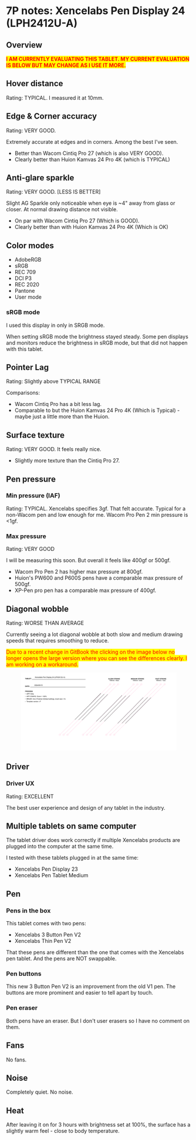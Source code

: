 # 7P notes: Xencelabs Pen Display 24 (LPH2412U-A)

## Overview

<mark style="color:red;">**I AM CURRENTLY EVALUATING THIS TABLET. MY CURRENT EVALUATION IS BELOW BUT MAY CHANGE AS I USE IT MORE.**</mark>

## **Hover distance**&#x20;

Rating: TYPICAL. I measured it at 10mm.

## **Edge & Corner accuracy**&#x20;

Rating: VERY GOOD.&#x20;

Extremely accurate at edges and in corners. Among the best I've seen.&#x20;

* Better than Wacom Cintiq Pro 27 (which is also VERY GOOD).
* Clearly better than Huion Kamvas 24 Pro 4K (which is TYPICAL)&#x20;

## **Anti-glare sparkle**

Rating: VERY GOOD. \[LESS IS BETTER]&#x20;

Slight AG Sparkle only noticeable when eye is \~4" away from glass or closer. At normal drawing distance not visible.&#x20;

* On par with Wacom Cintiq Pro 27 (Which is GOOD).&#x20;
* Clearly better than with Huion Kamvas 24 Pro 4K (Which is OK)&#x20;

## **Color modes**

* AdobeRGB
* sRGB
* REC 709
* DCI P3
* REC 2020
* Pantone
* User mode

### **sRGB mode**

I used this display in only in SRGB mode.

When setting sRGB mode the brightness stayed steady. Some pen displays and monitors reduce the brightness in sRGB mode, but that did not happen with this tablet.&#x20;

## **Pointer Lag**

Rating: Slightly above TYPICAL RANGE&#x20;

Comparisons:

* Wacom Cintiq Pro has a bit less lag.&#x20;
* Comparable to but the Huion Kamvas 24 Pro 4K (Which is Typical) - maybe just a little more than the Huion.&#x20;

## **Surface  texture**

Rating: VERY GOOD. It feels really nice.

* Slightly more texture than the Cintiq Pro 27.&#x20;

## **Pen pressure**

### **Min pressure (IAF)**

Rating: TYPICAL. Xencelabs specifies 3gf. That felt accurate. Typical for a non-Wacom pen and low enough for me. Wacom Pro Pen 2 min pressure is <1gf.&#x20;

### **Max pressure**

Rating: VERY GOOD

I will be measuring this soon. But overall it feels like 400gf or 500gf.

* Wacom Pro Pen 2 has higher max pressure at 800gf.
* Huion's PW600 and P600S pens have a comparable max pressure of 500gf.
* XP-Pen pro pen has a comparable max pressure of 400gf.

## **Diagonal wobble**

Rating: WORSE THAN AVERAGE

Currently seeing a lot diagonal wobble at both slow and medium drawing speeds that requires smoothing to reduce.&#x20;

<mark style="color:red;">Due to a recent change in GitBook the clicking on the image below no longer opens the large version where you can see the differences clearly. I am working on a workaround.</mark>

<figure><img src="../../.gitbook/assets/Wobble Xencelabs Pen Display 24 (LPH2412U-A) (1).png" alt=""><figcaption></figcaption></figure>

## **Driver**

### Driver UX

Rating: EXCELLENT&#x20;

The best user experience and design of any tablet in the industry.

## Multiple tablets on same computer

The tablet driver does work correctly if multiple Xencelabs products are plugged into the computer at the same time.

I tested with these tablets plugged in at the same time:

* Xencelabs Pen Display 23
* Xencelabs Pen Tablet Medium&#x20;

## **Pen**

### Pens in the box

This tablet comes with two pens:&#x20;

* Xencelabs 3 Button Pen V2
* Xencelabs Thin Pen V2

That these pens are different than the one that comes with the Xencelabs pen tablet. And the pens are NOT swappable.&#x20;

### Pen buttons

This new  3 Button Pen V2 is an improvement from the old V1 pen. The buttons are more prominent and easier to tell apart by touch.

### Pen eraser

Both pens have an eraser. But I don't user erasers so I have no comment on them.



## Fans

No fans.&#x20;



## Noise

Completely quiet. No noise.

## Heat

After leaving it on for 3 hours with brightness set at 100%, the surface has a slightly warm feel - close to body temperature.


